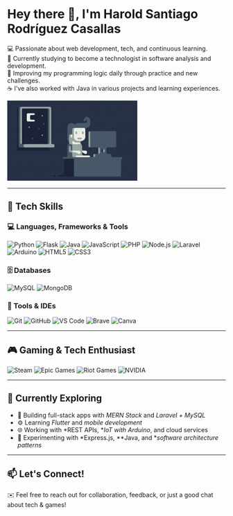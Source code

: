 # Hey there 👋, I'm Harold Santiago Rodríguez Casallas

💻 Passionate about web development, tech, and continuous learning.  
🚀 Currently studying to become a technologist in software analysis and development.  
🧠 Improving my programming logic daily through practice and new challenges.  
☕ I've also worked with Java in various projects and learning experiences.

![Night Coding](https://raw.githubusercontent.com/AVS1508/AVS1508/master/assets/Night-Coding.gif)

---

## 🧠 Tech Skills

### 💻 Languages, Frameworks & Tools

![Python](https://img.shields.io/badge/Python-3670A0?style=for-the-badge&logo=python&logoColor=ffdd54)
![Flask](https://img.shields.io/badge/Flask-000000?style=for-the-badge&logo=flask&logoColor=white)
![Java](https://img.shields.io/badge/Java-F80000?style=for-the-badge&logo=openjdk&logoColor=white)
![JavaScript](https://img.shields.io/badge/JavaScript-F7DF1E?style=for-the-badge&logo=javascript&logoColor=black)
![PHP](https://img.shields.io/badge/PHP-777BB4?style=for-the-badge&logo=php&logoColor=white)
![Node.js](https://img.shields.io/badge/Node.js-339933?style=for-the-badge&logo=nodedotjs&logoColor=white)
![Laravel](https://img.shields.io/badge/Laravel-FF2D20?style=for-the-badge&logo=laravel&logoColor=white)
![Arduino](https://img.shields.io/badge/Arduino-00979D?style=for-the-badge&logo=arduino&logoColor=white)
![HTML5](https://img.shields.io/badge/HTML5-E34F26?style=for-the-badge&logo=html5&logoColor=white)
![CSS3](https://img.shields.io/badge/CSS3-1572B6?style=for-the-badge&logo=css3&logoColor=white)

### 🗄️ Databases

![MySQL](https://img.shields.io/badge/MySQL-4479A1?style=for-the-badge&logo=mysql&logoColor=white)
![MongoDB](https://img.shields.io/badge/MongoDB-47A248?style=for-the-badge&logo=mongodb&logoColor=white)

### 🧰 Tools & IDEs

![Git](https://img.shields.io/badge/Git-F05033?style=for-the-badge&logo=git&logoColor=white)
![GitHub](https://img.shields.io/badge/GitHub-121011?style=for-the-badge&logo=github&logoColor=white)
![VS Code](https://img.shields.io/badge/VS%20Code-0078D7?style=for-the-badge&logo=visual-studio-code&logoColor=white)
![Brave](https://img.shields.io/badge/Brave-FB542B?style=for-the-badge&logo=brave&logoColor=white)
![Canva](https://img.shields.io/badge/Canva-00C4CC?style=for-the-badge&logo=canva&logoColor=white)

---

## 🎮 Gaming & Tech Enthusiast

![Steam](https://img.shields.io/badge/Steam-000000?style=for-the-badge&logo=steam&logoColor=white)
![Epic Games](https://img.shields.io/badge/Epic%20Games-313131?style=for-the-badge&logo=epicgames&logoColor=white)
![Riot Games](https://img.shields.io/badge/Riot%20Games-D32936?style=for-the-badge&logo=riotgames&logoColor=white)
![NVIDIA](https://img.shields.io/badge/NVIDIA-76B900?style=for-the-badge&logo=nvidia&logoColor=white)

---

## 🚀 Currently Exploring

- 🧩 Building full-stack apps with *MERN Stack* and *Laravel + MySQL*
- ⚙️ Learning *Flutter* and *mobile development*
- 🌐 Working with *REST APIs, **IoT with Arduino*, and cloud services
- 🧪 Experimenting with *Express.js, **Java, and **software architecture patterns*

---

## 📫 Let's Connect!

✉️ Feel free to reach out for collaboration, feedback, or just a good chat about tech & games!
